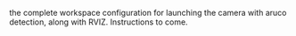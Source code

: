 the complete workspace configuration for launching the camera with aruco detection,
along with RVIZ. Instructions to come. 
